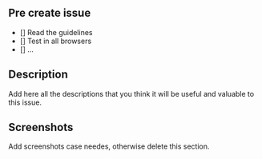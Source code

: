 ## Pre create issue

- [] Read the guidelines
- [] Test in all browsers
- [] ...


## Description

Add here all the descriptions that you think it will be useful and valuable to this issue.

## Screenshots

Add screenshots case needes, otherwise delete this section.
